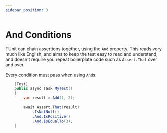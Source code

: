 ```yaml
---
sidebar_position: 3
---
```


# And Conditions

TUnit can chain assertions together, using the `And` property. This reads very much like English, and aims to keep the test easy to read and understand, and doesn't require you repeat boilerplate code such as `Assert.That` over and over.

Every condition must pass when using `And`s:

```csharp
    [Test]
    public async Task MyTest()
    {
        var result = Add(1, 2);
        
        await Assert.That(result)
            .IsNotNull()
            .And.IsPositive()
            .And.IsEqualTo(3);
    }
```
